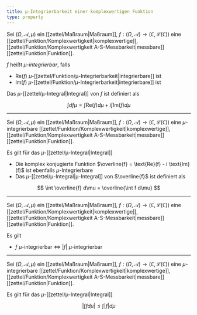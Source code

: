 ```yaml
---
title: μ-Integrierbarkeit einer komplexwertigen Funktion
type: property
---
```


Sei $(\Omega, \mathcal{A}, \mu)$ ein [[zettel/Maßraum|Maßraum]], $f: (\Omega, \mathcal{A}) \to (\mathbb{C}, \mathcal{L}(\mathbb{C}))$ eine [[zettel/Funktion/Komplexwertigkeit|komplexwertige]], [[zettel/Funktion/Komplexwertigkeit A-S-Messbarkeit|messbare]] [[zettel/Funktion|Funktion]].

$f$ heißt *$\mu$-integrierbar*, falls
- $\text{Re}(f)$ $\mu$-[[zettel/Funktion/μ-Integrierbarkeit|integrierbare]] ist
- $\text{Im}(f)$ $\mu$-[[zettel/Funktion/μ-Integrierbarkeit|integrierbare]] ist

Das $\mu$-[[zettel/μ-Integral|Integral]] von $f$ ist definiert als

$$
	\int d f\mu = \int \text{Re}(f) d\mu + i \int \text{Im}(f) d\mu
$$

---

Sei $(\Omega, \mathcal{A}, \mu)$ ein [[zettel/Maßraum|Maßraum]], $f: (\Omega, \mathcal{A}) \to (\mathbb{C}, \mathcal{L}(\mathbb{C}))$ eine $\mu$-integrierbare [[zettel/Funktion/Komplexwertigkeit|komplexwertige]], [[zettel/Funktion/Komplexwertigkeit A-S-Messbarkeit|messbare]] [[zettel/Funktion|Funktion]].

Es gilt für das $\mu$-[[zettel/μ-Integral|Integral]]
- Die komplex konjugierte Funktion $\overline{f} = \text{Re}(f) - i \text{Im}(f)$ ist ebenfalls $\mu$-Integrierbare
- Das  $\mu$-[[zettel/μ-Integral|μ-Integral]] von $\overline{f}$ ist definiert als

$$
	\int \overline{f} d\mu = \overline{\int f d\mu}
$$

---

Sei $(\Omega, \mathcal{A}, \mu)$ ein [[zettel/Maßraum|Maßraum]], $f: (\Omega, \mathcal{A}) \to (\mathbb{C}, \mathcal{L}(\mathbb{C}))$ eine [[zettel/Funktion/Komplexwertigkeit|komplexwertige]], [[zettel/Funktion/Komplexwertigkeit A-S-Messbarkeit|messbare]] [[zettel/Funktion|Funktion]].

Es gilt
- $f$ $\mu$-integrierbar $\iff$ $|f|$ $\mu$-integrierbar

---

Sei $(\Omega, \mathcal{A}, \mu)$ ein [[zettel/Maßraum|Maßraum]], $f: (\Omega, \mathcal{A}) \to (\mathbb{C}, \mathcal{L}(\mathbb{C}))$ eine $\mu$-integrierbare [[zettel/Funktion/Komplexwertigkeit|komplexwertige]], [[zettel/Funktion/Komplexwertigkeit A-S-Messbarkeit|messbare]] [[zettel/Funktion|Funktion]].

Es gilt für das $\mu$-[[zettel/μ-Integral|Integral]]

$$
	\left| \int f d\mu \right| \le \int |f| d\mu
$$